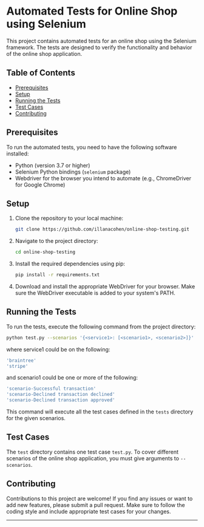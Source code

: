 # Automated Tests for Online Shop using Selenium

This project contains automated tests for an online shop using the Selenium framework. The tests are designed to verify the functionality and behavior of the online shop application.

## Table of Contents

- [Prerequisites](#prerequisites)
- [Setup](#setup)
- [Running the Tests](#running-the-tests)
- [Test Cases](#test-cases)
- [Contributing](#contributing)

## Prerequisites

To run the automated tests, you need to have the following software installed:

- Python (version 3.7 or higher)
- Selenium Python bindings (`selenium` package)
- Webdriver for the browser you intend to automate (e.g., ChromeDriver for Google Chrome)

## Setup

1. Clone the repository to your local machine:

   ```bash
   git clone https://github.com/illanacohen/online-shop-testing.git
   ```

2. Navigate to the project directory:

   ```bash
   cd online-shop-testing
   ```

3. Install the required dependencies using pip:

   ```bash
   pip install -r requirements.txt
   ```

4. Download and install the appropriate WebDriver for your browser. Make sure the WebDriver executable is added to your system's PATH.

## Running the Tests

To run the tests, execute the following command from the project directory:

```bash
python test.py --scenarios '{<service1>: [<scenario1>, <scenario2>]}'
```
where service1 could be on the following:

```bash
'braintree'
'stripe'
```

and scenario1 could be one or more of the following:

```bash
'scenario-Successful transaction'
'scenario-Declined transaction declined'
'scenario-Declined transaction approved'
```

This command will execute all the test cases defined in the `tests` directory for the given scenarios.

## Test Cases

The `test` directory contains one test case `test.py`. To cover different scenarios of the online shop application, you must give arguments to `--scenarios`.

## Contributing

Contributions to this project are welcome! If you find any issues or want to add new features, please submit a pull request. Make sure to follow the coding style and include appropriate test cases for your changes.

---
